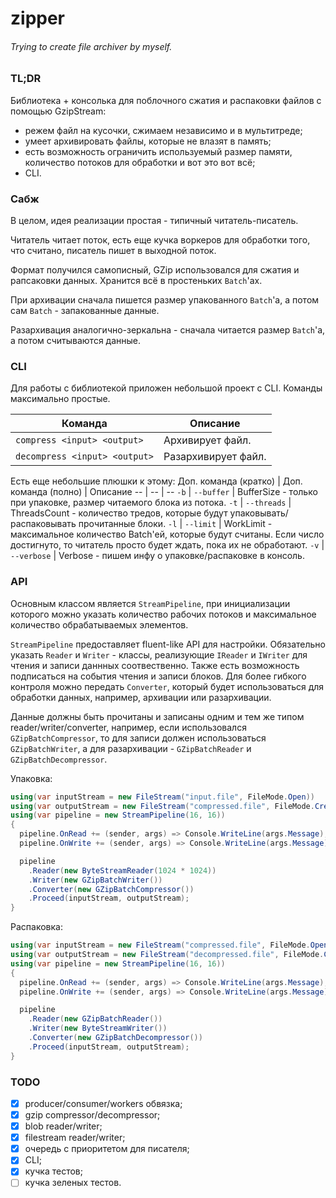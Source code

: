 zipper
=============
###### *Trying to create file archiver by myself.*

### TL;DR

Библиотека + консолька для поблочного сжатия и распаковки файлов с помощью GzipStream:
- режем файл на кусочки, сжимаем независимо и в мультитреде;
- умеет архивировать файлы, которые не влазят в память;
- есть возможность ограничить используемый размер памяти, количество потоков для обработки и вот это вот всё;
- CLI.

### Сабж

В целом, идея реализации простая - типичный читатель-писатель. 

Читатель читает поток, есть еще кучка воркеров для обработки того, что считано, писатель пишет в выходной поток.

Формат получился самописный, GZip использовался для сжатия и рапсаковки данных.
Хранится всё в простеньких `Batch`'ах. 

При архивации сначала пишется размер упакованного `Batch`'а, а потом сам `Batch` - запакованные данные.

Разархивация аналогично-зеркальна - сначала читается размер `Batch`'а, а потом считываются данные.

### CLI

Для работы с библиотекой приложен небольшой проект с CLI. Команды максимально простые.

Команда | Описание
-- | --
`compress <input> <output>` | Архивирует файл.
`decompress <input> <output>` | Разархивирует файл.

Есть еще небольшие плюшки к этому:
Доп. команда (кратко) | Доп. команда (полно) | Описание
-- | -- | --
`-b` | `--buffer` | BufferSize - только при упаковке, размер читаемого блока из потока.
`-t` | `--threads` | ThreadsCount - количество тредов, которые будут упаковывать/распаковывать прочитанные блоки.
`-l` | `--limit` | WorkLimit - максимальное количество Batch'ей, которые будут считаны. Если число достигнуто, то читатель просто будет ждать, пока их не обработают.
`-v` | `--verbose` | Verbose - пишем инфу о упаковке/распаковке в консоль.

### API

Основным классом является `StreamPipeline`, при инициализации которого можно указать количество рабочих потоков и максимальное количество обрабатываемых элементов.

`StreamPipeline` предоставляет fluent-like API для настройки. Обязательно указать `Reader` и `Writer` - классы, реализующие `IReader` и `IWriter` для чтения и записи даннных соотвественно. Также есть возможность подписаться на события чтения и записи блоков. Для более гибкого контроля можно передать `Converter`, который будет использоваться для обработки данных, например, архивации или разархивации.

Данные должны быть прочитаны и записаны одним и тем же типом reader/writer/converter, например, если использовался `GZipBatchCompressor`, то для записи должен использоваться `GZipBatchWriter`, а для разархивации - `GZipBatchReader` и `GZipBatchDecompressor`.

Упаковка:
```csharp
using(var inputStream = new FileStream("input.file", FileMode.Open))
using(var outputStream = new FileStream("compressed.file", FileMode.Create))
using(var pipeline = new StreamPipeline(16, 16))
{
  pipeline.OnRead += (sender, args) => Console.WriteLine(args.Message);
  pipeline.OnWrite += (sender, args) => Console.WriteLine(args.Message);

  pipeline
    .Reader(new ByteStreamReader(1024 * 1024))
    .Writer(new GZipBatchWriter())
    .Converter(new GZipBatchCompressor())
    .Proceed(inputStream, outputStream);
}
```

Распаковка:
```csharp
using(var inputStream = new FileStream("compressed.file", FileMode.Open))
using(var outputStream = new FileStream("decompressed.file", FileMode.Create))
using(var pipeline = new StreamPipeline(16, 16))
{
  pipeline.OnRead += (sender, args) => Console.WriteLine(args.Message);
  pipeline.OnWrite += (sender, args) => Console.WriteLine(args.Message);

  pipeline
    .Reader(new GZipBatchReader())
    .Writer(new ByteStreamWriter())
    .Converter(new GZipBatchDecompressor())
    .Proceed(inputStream, outputStream);
}
```

### TODO

- [x] producer/consumer/workers обвязка;
- [x] gzip compressor/decompressor;
- [x] blob reader/writer;
- [x] filestream reader/writer;
- [x] очередь с приоритетом для писателя;
- [x] CLI;
- [x] кучка тестов;
- [ ] кучка зеленых тестов.
